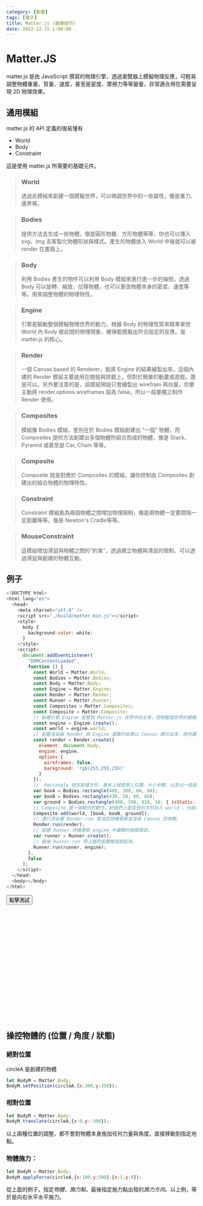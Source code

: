 ```yaml
---
category: [動畫]
tags: [電子]
title: Matter.js (基礎技巧)
date: 2022-12-15 1:00:00
---
```


<style>
  table {
    width: 100%
    }
  td {
    vertical-align: center;
    text-align: center;
  }
  table.inputT{
    margin: 10px;
    width: auto;
    margin-left: auto;
    margin-right: auto;
    border: none;
  }
  input{
    text-align: center;
    padding: 0px 10px;
  }
  iframe{
    width: 100%;
    display: block;
    border-style:none;
    overflow:hidden;
  }
</style>
<script>
function setFrame(id, src){
document.getElementById(id).src="../assets/html/" + src;
}

function basic(){
setFrame("basic","matter/basic.html");
}
</script>


# Matter.JS

matter.js 是由 JavaScript 撰寫的物理引擎，透過瀏覽器上模擬物理反應，可輕易調整物體重量、質量、速度，甚至是密度、摩擦力等等變量，非常適合用在需要呈現 2D 物理效果。

## 通用模組

matter.js 的 API 定義的很易懂有 

 - World
 - Body
 - Constraint

這是使用 matter.js 所需要的基礎元件。

> ### World
> 透過此模組來創建一個模擬世界，可以微調世界中的一些屬性，像是重力、邊界等。

> ### Bodies
> 提供方法去生成一些物體，像是圓形物體、方形物體等等，你也可以傳入 svg、img 去客製化物體形狀與樣式。產生的物體放入 World 中後就可以被 render 在畫面上。

> ### Body
> 利用 Bodies 產生的物件可以利用 Body 模組來進行進一步的操控。透過 Body 可以旋轉、縮放、位移物體，也可以更改物體本身的密度、速度等等。用來調整物體的物理特性。

> ### Engine
> 引擎是驅動整個模擬物理世界的動力，根據 Body 的物理性質來精準掌控 World 內 Body 彼此間的物理現象，確保能模擬出符合設定的反應。是 matter.js 的核心。

> ### Render
>  一個 Canvas based 的 Renderer，能將 Engine 的結果繪製出來，這個內建的 Render 模組主要是用在開發與除錯上，但對於簡單的動畫或遊戲，還是可以。另外要注意的是，該模組預設只會繪製出 wirefram 與向量，你要主動將 render.options.wireframes 設為 false。所以一般要獨立制作 Render 使用。

> ### Composites
> 模組像 Bodies 模組，差別在於 Bodies 模組創建出 ”一個“ 物體，而 Composites 提供方法創建出多個物體所組合而成的物體，像是 Stack、Pyramid 或甚至是 Car, Chain 等等。

> ### Composite
> Composite 就是對應於 Composites 的模組，讓你控制由 Composites 創建出的組合物體的物理特性。

> ### Constraint
> Constraint 模組能為兩個物體之間增加物理限制，像是兩物體一定要間隔一定距離等等。像是 Newton's Cradle等等。

> ### MouseConstraint
> 這模組增加滑鼠與物體之間的”約束”，透過建立物體與滑鼠的限制，可以透過滑鼠與創建的物體互動。


## 例子

``` js
<!DOCTYPE html>
<html lang="en">
  <head>
    <meta charset="utf-8" />
    <script src="./build/matter.min.js"></script>
    <style>
      body {
        background-color: white;
      }
    </style>
    <script>
      document.addEventListener(
        "DOMContentLoaded",
        function () {
          const World = Matter.World;
          const Bodies = Matter.Bodies;
          const Body = Matter.Body;
          const Engine = Matter.Engine;
          const Render = Matter.Render;
          const Runner = Matter.Runner;
          const Composites = Matter.Composites;
          const Composite = Matter.Composite;
          // 創建引擎 Engine 是整個 Matter.js 世界中的主宰，控制整個世界的模擬與更新。
          const engine = Engine.create();
          const world = engine.world;
          // 創建渲染器 Render 將 Engine 運算的結果以 Canvas 顯示出來，提供邏輯處理與顯示的相關模組。
          const render = Render.create({
            element: document.body,
            engine: engine,
            options:{
              wireframes: false,
              background: 'rgb(255,255,255)'
            }
          });
          //  Rectangle 是在創建方形，基本上就是帶入位置、大小參數，以及以一些設置可選選項(如isStatic)等等。
          var boxA = Bodies.rectangle(400, 200, 60, 60);
          var boxB = Bodies.rectangle(430, 50, 60, 60);
          var ground = Bodies.rectangle(400, 290, 810, 10, { isStatic: true });
          // Composite 是一個組合的動作，把我們上面宣告的方形加入 world ，也就是engine中的世界。
          Composite.add(world, [boxA, boxB, ground]);
          // 運行渲染器 Render.run 會決定持續更新並渲染 Canvas 的幀數。
          Render.run(render);
          // 創建 Runner 持續更新 engine 中邏輯的相關資訊。
          var runner = Runner.create();
          // 最後 Runner.run 把上面的設置整個跑起來。
          Runner.run(runner, engine);
        },
        false
      );
    </script>
  </head>
  <body></body>
</html>
```

<div>
<button onclick="basic()">點擊測試</button>
<iframe id="basic" height="300px"></iframe>
</div>


## 操控物體的 (位置 / 角度 / 狀態)

### 絕對位置

circleA 是創建的物體

```js
let BodyM = Matter.Body;
BodyM.setPosition(circleA,{x:300,y:350});
```

### 相對位置

```js
let BodyM = Matter.Body;
BodyM.translate(circleA,{x:0,y:-300});
```

以上兩種位置的調整，都不會對物體本身施加任何力量與角度。直接移動到指定地點。

### 物體施力：

```js
let BodyM = Matter.Body;
BodyM.applyForce(circleA,{x:100,y:500},{x:1,y:0});
```

從上面的例子，指定*物體*，*施力點*，最後指定施力點出發的*施力方向*。以上例，等於是向右水平水平施力。


